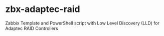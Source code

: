 # zbx-adaptec-raid
Zabbix Template and PowerShell script with Low Level Discovery (LLD) for Adaptec RAID Controllers
